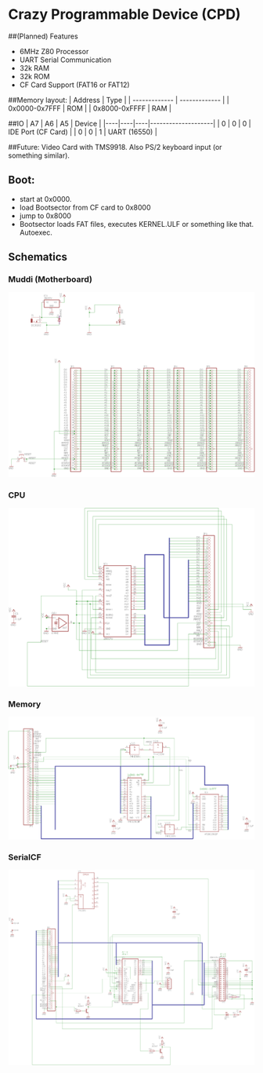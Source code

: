# Crazy Programmable Device (CPD)

##(Planned) Features
* 6MHz Z80 Processor
* UART Serial Communication
* 32k RAM
* 32k ROM
* CF Card Support (FAT16 or FAT12)

##Memory layout:
| Address       | Type |
| ------------- | ------------- |
| 0x0000-0x7FFF | ROM  |
| 0x8000-0xFFFF | RAM  |

##IO
| A7 | A6 | A5 | Device             |
|----|----|----|--------------------|
| 0  | 0  | 0  | IDE Port (CF Card) |
| 0  | 0  | 1  | UART (16550)       |

##Future:
Video Card with TMS9918. Also PS/2 keyboard input (or something similar).

## Boot:
* start at 0x0000.
* load Bootsector from CF card to 0x8000
* jump to 0x8000
* Bootsector loads FAT files, executes KERNEL.ULF or something like that. Autoexec.

## Schematics
### Muddi (Motherboard)
![muddi](pictures/muddi.png)
### CPU
![cpu](pictures/cpu.png)
### Memory
![mem](pictures/memory.png)
### SerialCF
![scf](pictures/serialcf.png)

